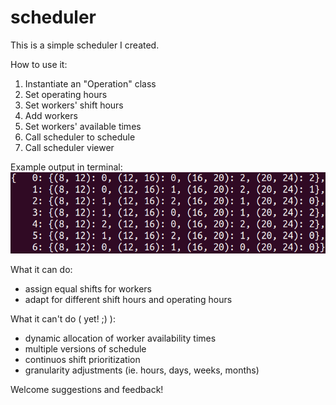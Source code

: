 # scheduler

This is a simple scheduler I created.

How to use it:
1. Instantiate an "Operation" class
2. Set operating hours
3. Set workers' shift hours
4. Add workers
5. Set workers' available times
6. Call scheduler to schedule
7. Call scheduler viewer

Example output in terminal:
![](https://github.com/JadenisJelu/shifts-scheduler/blob/main/example%20output.png)

What it can do:
- assign equal shifts for workers
- adapt for different shift hours and operating hours

What it can't do ( yet! ;) ):
- dynamic allocation of worker availability times
- multiple versions of schedule
- continuos shift prioritization
- granularity adjustments (ie. hours, days, weeks, months)

Welcome suggestions and feedback!
